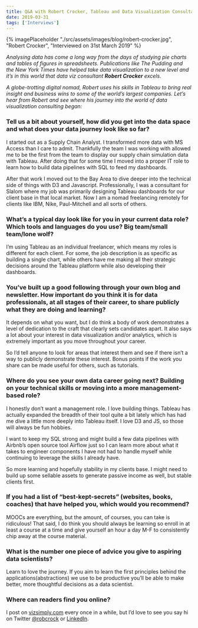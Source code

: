 ```yaml
---
title: Q&A with Robert Crocker, Tableau and Data Visualization Consultant
date: 2019-03-31
tags: ['Interviews']
---
```

{% imagePlaceholder "./src/assets/images/blog/robert-crocker.jpg", "Robert Crocker", "Interviewed on 31st March 2019" %}
 
_Analysing data has come a long way from the days of studying pie charts and tables of figures in spreadsheets. Publications like The Pudding and the New York Times have helped take data visualization to a new level and it’s in this world that data viz consultant **Robert Crocker** excels._

_A globe-trotting digital nomad, Robert uses his skills in Tableau to bring real insight and business wins to some of the world’s largest companies. Let’s hear from Robert and see where his journey into the world of data visualization consulting began:_

### Tell us a bit about yourself, how did you get into the data space and what does your data journey look like so far?

I started out as a Supply Chain Analyst. I transformed more data with MS Access than I care to admit. Thankfully the team I was working with allowed me to be the first from the team to display our supply chain simulation data with Tableau. After doing that for some time I moved into a proper IT role to learn how to build data pipelines with SQL to feed my dashboards.

After that work I moved out to the Bay Area to dive deeper into the technical side of things with D3 and Javascript. Professionally, I was a consultant for Slalom where my job was primarily designing Tableau dashboards for our client base in that local market. Now I am a nomad freelancing remotely for clients like IBM, Nike, Paul-Mitchell and all sorts of others.

### What’s a typical day look like for you in your current data role? Which tools and languages do you use? Big team/small team/lone wolf?

I’m using Tableau as an individual freelancer, which means my roles is different for each client. For some, the job description is as specific as building a single chart, while others have me making all their strategic decisions around the Tableau platform while also developing their dashboards.

### You&#8217;ve built up a good following through your own blog and newsletter. How important do you think it is for data professionals, at all stages of their career, to share publicly what they are doing and learning?

It depends on what you want, but I do think a body of work demonstrates a level of dedication to the craft that clearly sets candidates apart. It also says a lot about your interest in data visualization and/or analytics, which is extremely important as you move throughout your career.

So I’d tell anyone to look for areas that interest them and see if there isn’t a way to publicly demonstrate these interest. Bonus points if the work you share can be made useful for others, such as tutorials.

### Where do you see your own data career going next? Building on your technical skills or moving into a more management-based role?

I honestly don’t want a management role. I love building things. Tableau has actually expanded the breadth of their tool quite a bit lately which has had me dive a little more deeply into Tableau itself. I love D3 and JS, so those will always be fun hobbies.

I want to keep my SQL strong and might build a few data pipelines with Airbnb’s open source tool Airflow just so I can learn more about what it takes to engineer components I have not had to handle myself while continuing to leverage the skills I already have.

So more learning and hopefully stability in my clients base. I might need to build up some sellable assets to generate passive income as well, but stable clients first.

### If you had a list of “best-kept-secrets” (websites, books, coaches) that have helped you, which would you recommend?

MOOCs are everything, but the amount, of courses, you can take is ridiculous! That said, I do think you should always be learning so enroll in at least a course at a time and give yourself an hour a day M-F to consistently chip away at the course material.

### What is the number one piece of advice you give to aspiring data scientists?

Learn to love the journey. If you aim to learn the first principles behind the applications(abstractions) we use to be productive you’ll be able to make better, more thoughtful decisions as a data scientist.

### Where can readers find you online?

I post on [vizsimply.com](https://www.vizsimply.com) every once in a while, but I’d love to see you say hi on Twitter [@robcrock](https://twitter.com/robcrock) or [LinkedIn](https://www.linkedin.com/in/robertcrocker/).